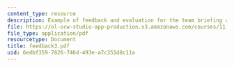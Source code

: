 ```yaml
---
content_type: resource
description: Example of feedback and evaluation for the team briefing assignment.
file: https://ol-ocw-studio-app-production.s3.amazonaws.com/courses/11-201-gateway-planning-action-fall-2007/6edbf3597826746d493ea7c351d8c11a_feedback3.pdf
file_type: application/pdf
resourcetype: Document
title: feedback3.pdf
uid: 6edbf359-7826-746d-493e-a7c351d8c11a
---
```

